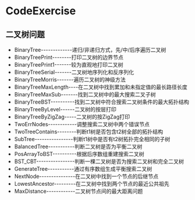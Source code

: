 # CodeExercise
## 二叉树问题
+ BinaryTree-------------递归/非递归方式，先/中/后序遍历二叉树
+ BinaryTreePrint--------打印二叉树的边界节点
+ BinaryTreePrint1-------较为直观地打印二叉树
+ BinaryTreeSerial-------二叉树地序列化和反序列化
+ BinaryTreeMorris-------遍历二叉树的神级方法
+ BinaryTreeMaxLength----在二叉树中找到累加和未指定值的最长路径长度
+ BinaryTreeMaxSub-------找到二叉树中的最大搜索二叉子树
+ BinaryTreeBST----------找到二叉树中符合搜索二叉树条件的最大拓扑结构
+ BinaryTreeByLevel------二叉树的按层打印
+ BinaryTreeByZigZag-----二叉树的按ZigZag打印
+ TwoErrNodes------------调整搜索二叉树中两个错误节点
+ TwoTreeContains--------判断t1树是否包含t2树全部的拓扑结构
+ SubTree----------------判断t1树中是否有t2树拓扑完全相同的子树
+ BalancedTree-----------判断二叉树是否为平衡二叉树
+ PosArrayToBST----------根据后序数组重建搜索二叉树
+ BST_CBT----------------判断一棵二叉树是否为搜索二叉树和完全二叉树
+ GenerateTree-----------通过有序数组生成平衡搜索二叉树
+ NextNode---------------在二叉树中找到一个节点的后继节点
+ LowestAncestor---------在二叉树中找到两个节点的最近公共祖先
+ MaxDistance------------二叉树节点间的最大距离问题






